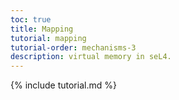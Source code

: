 ```yaml
---
toc: true
title: Mapping
tutorial: mapping
tutorial-order: mechanisms-3
description: virtual memory in seL4.
---
```

{% include tutorial.md %}
